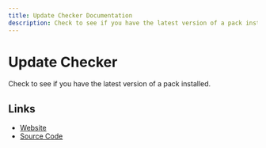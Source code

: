 ```yaml
---
title: Update Checker Documentation
description: Check to see if you have the latest version of a pack installed.
---
```


# Update Checker

Check to see if you have the latest version of a pack installed.

## Links

- <Icon name="home" /> [Website](https://legopitstop.github.io/Update_Checker/)
- <Icon name="code" /> [Source Code](https://github.com/legopitstop/Update_Checker)
